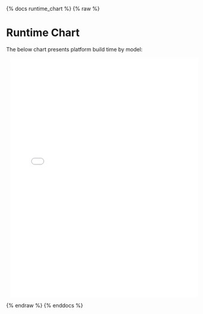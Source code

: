 {% docs runtime_chart %}
{% raw %}

# Runtime Chart
The below chart presents platform build time by model:
<div style="width: 100%; height: 640px; margin: 10px; position: relative;"><iframe allowfullscreen frameborder="0" style="width:100%; height:640px" src="assets/runtime_chart.html"></iframe></div>


{% endraw %}
{% enddocs %}